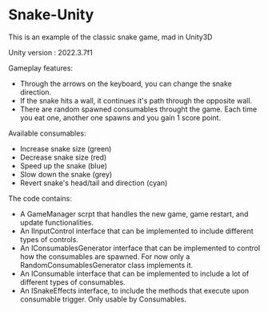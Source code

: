 # Snake-Unity

This is an example of the classic snake game, mad in Unity3D

Unity version : 2022.3.7f1

Gameplay features:
- Through the arrows on the keyboard, you can change the snake direction.
- If the snake hits a wall, it continues it's path through the opposite wall.
- There are random spawned consumables throught the game. 
Each time you eat one, another one spawns and you gain 1 score point.

Available consumables:
- Increase snake size (green)
- Decrease snake size (red)
- Speed up the snake (blue)
- Slow down the snake (grey)
- Revert snake's head/tail and direction (cyan)

The code contains:
- A GameManager scrpt that handles the new game, game restart, and update functionalities.
- An IInputControl interface that can be implemented to include different types of controls.
- An IConsumablesGenerator interface that can be implemented to control how the consumables are spawned. For now only a RandomConsumablesGenerator class implements it.
- An IConsumable interface that can be implemented to include a lot of different types of consumables.
- An ISnakeEffects interface, to include the methods that execute upon consumable trigger. Only usable by Consumables.